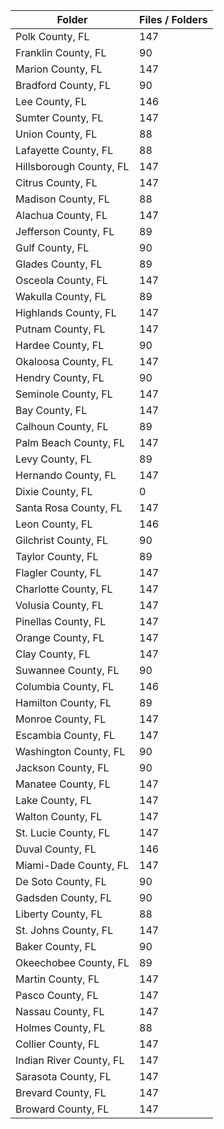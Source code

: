 | Folder                  |   Files / Folders |
|-------------------------|-------------------|
| Polk County, FL         |               147 |
| Franklin County, FL     |                90 |
| Marion County, FL       |               147 |
| Bradford County, FL     |                90 |
| Lee County, FL          |               146 |
| Sumter County, FL       |               147 |
| Union County, FL        |                88 |
| Lafayette County, FL    |                88 |
| Hillsborough County, FL |               147 |
| Citrus County, FL       |               147 |
| Madison County, FL      |                88 |
| Alachua County, FL      |               147 |
| Jefferson County, FL    |                89 |
| Gulf County, FL         |                90 |
| Glades County, FL       |                89 |
| Osceola County, FL      |               147 |
| Wakulla County, FL      |                89 |
| Highlands County, FL    |               147 |
| Putnam County, FL       |               147 |
| Hardee County, FL       |                90 |
| Okaloosa County, FL     |               147 |
| Hendry County, FL       |                90 |
| Seminole County, FL     |               147 |
| Bay County, FL          |               147 |
| Calhoun County, FL      |                89 |
| Palm Beach County, FL   |               147 |
| Levy County, FL         |                89 |
| Hernando County, FL     |               147 |
| Dixie County, FL        |                 0 |
| Santa Rosa County, FL   |               147 |
| Leon County, FL         |               146 |
| Gilchrist County, FL    |                90 |
| Taylor County, FL       |                89 |
| Flagler County, FL      |               147 |
| Charlotte County, FL    |               147 |
| Volusia County, FL      |               147 |
| Pinellas County, FL     |               147 |
| Orange County, FL       |               147 |
| Clay County, FL         |               147 |
| Suwannee County, FL     |                90 |
| Columbia County, FL     |               146 |
| Hamilton County, FL     |                89 |
| Monroe County, FL       |               147 |
| Escambia County, FL     |               147 |
| Washington County, FL   |                90 |
| Jackson County, FL      |                90 |
| Manatee County, FL      |               147 |
| Lake County, FL         |               147 |
| Walton County, FL       |               147 |
| St. Lucie County, FL    |               147 |
| Duval County, FL        |               146 |
| Miami-Dade County, FL   |               147 |
| De Soto County, FL      |                90 |
| Gadsden County, FL      |                90 |
| Liberty County, FL      |                88 |
| St. Johns County, FL    |               147 |
| Baker County, FL        |                90 |
| Okeechobee County, FL   |                89 |
| Martin County, FL       |               147 |
| Pasco County, FL        |               147 |
| Nassau County, FL       |               147 |
| Holmes County, FL       |                88 |
| Collier County, FL      |               147 |
| Indian River County, FL |               147 |
| Sarasota County, FL     |               147 |
| Brevard County, FL      |               147 |
| Broward County, FL      |               147 |